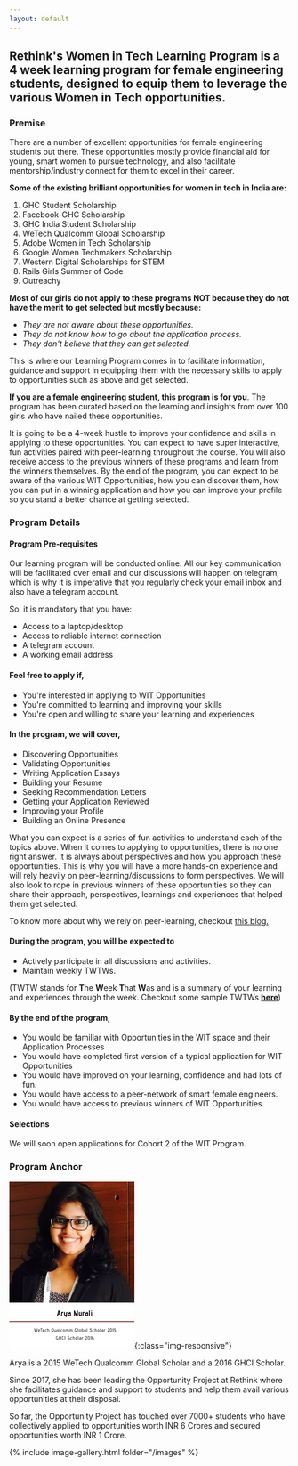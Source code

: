 ```yaml
---
layout: default
---
```


## Rethink's Women in Tech Learning Program is a 4 week learning program for female engineering students, designed to equip them to leverage the various Women in Tech opportunities.

### Premise

There are a number of excellent opportunities for female engineering students out there. These opportunities mostly provide financial aid for young, smart women to pursue technology, and also facilitate mentorship/industry connect for them to excel in their career.

**Some of the existing brilliant opportunities for women in tech in India are:**

1.  GHC Student Scholarship
2.  Facebook-GHC Scholarship
3.  GHC India Student Scholarship
4.  WeTech Qualcomm Global Scholarship
5.  Adobe Women in Tech Scholarship
6.  Google Women Techmakers Scholarship
7.  Western Digital Scholarships for STEM
8.  Rails Girls Summer of Code
9.  Outreachy

**Most of our girls do not apply to these programs NOT because they do not have the merit to get selected but mostly because:**

-   _They are not aware about these opportunities._
-   _They do not know how to go about the application process._
-   _They don't believe that they can get selected._

This is where our Learning Program comes in to facilitate information, guidance and support in equipping them with the necessary skills to apply to opportunities such as above and get selected.

**If you are a female engineering student, this program is for you**. The program has been curated based on the learning and insights from over 100 girls who have nailed these opportunities.

It is going to be a 4-week hustle to improve your confidence and skills in applying to these opportunities. You can expect to have super interactive, fun activities paired with peer-learning throughout the course. You will also receive access to the previous winners of these programs and learn from the winners themselves. By the end of the program, you can expect to be aware of the various WIT Opportunities, how you can discover them, how you can put in a winning application and how you can improve your profile so you stand a better chance at getting selected.


### Program Details

#### Program Pre-requisites

Our learning program will be conducted online. All our key communication will be facilitated over email and our discussions will happen on telegram, which is why it is imperative that you regularly check your email inbox and also have a telegram account.

So, it is mandatory that you have:

-   Access to a laptop/desktop
-   Access to reliable internet connection
-   A telegram account
-   A working email address

  

#### Feel free to apply if,

-   You're interested in applying to WIT Opportunities
-   You're committed to learning and improving your skills
-   You're open and willing to share your learning and experiences

  

#### In the program, we will cover,

-   Discovering Opportunities
-   Validating Opportunities
-   Writing Application Essays
-   Building your Resume
-   Seeking Recommendation Letters
-   Getting your Application Reviewed
-   Improving your Profile
-   Building an Online Presence

What you can expect is a series of fun activities to understand each of the topics above. When it comes to applying to opportunities, there is no one right answer. It is always about perspectives and how you approach these opportunities. This is why you will have a more hands-on experience and will rely heavily on peer-learning/discussions to form perspectives. We will also look to rope in previous winners of these opportunities so they can share their approach, perspectives, learnings and experiences that helped them get selected.

To know more about why we rely on peer-learning, checkout [this blog.](https://www.google.com/url?q=https%3A%2F%2Fblog.rethinkfoundation.in%2Frethinks-learning-community-d712bfa52243&sa=D&sntz=1&usg=AFQjCNEuJB3XQT4ydEO7CD5p9tQAbSenBQ) 

#### During the program, you will be expected to

-   Actively participate in all discussions and activities.
-   Maintain weekly TWTWs.

(TWTW stands for **T**he **W**eek **T**hat **W**as and is a summary of your learning and experiences through the week. Checkout some sample TWTWs [**here**](https://www.google.com/url?q=https%3A%2F%2Fmedium.com%2Fsearch%3Fq%3DTWTW&sa=D&sntz=1&usg=AFQjCNGVbnxoKNsA1aWlfhe-tJJjU6H8-A))

  

#### By the end of the program,

-   You would be familiar with Opportunities in the WIT space and their Application Processes
-   You would have completed first version of a typical application for WIT Opportunities
-   You would have improved on your learning, confidence and had lots of fun.
-   You would have access to a peer-network of smart female engineers.
-   You would have access to previous winners of WIT Opportunities.

#### Selections
We will soon open applications for Cohort 2 of the WIT Program.

### Program Anchor

![Arya Murali](/images/aryawit.png){:class="img-responsive"}

Arya is a 2015 WeTech Qualcomm Global Scholar and a 2016 GHCI Scholar.

Since 2017, she has been leading the Opportunity Project at Rethink where she facilitates guidance and support to students and help them avail various opportunities at their disposal.

So far, the Opportunity Project has touched over 7000+ students who have collectively applied to opportunities worth INR 6 Crores and secured opportunities worth INR 1 Crore.

{% include image-gallery.html folder="/images" %}

